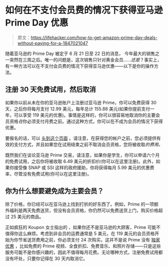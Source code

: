# 如何在不支付会员费的情况下获得亚马逊 Prime Day 优惠

> 原文：<https://lifehacker.com/how-to-get-amazon-prime-day-deals-without-paying-for-a-1847021047>

随着亚马逊的 Prime Day 被定于 6 月 21 日至 22 日的消息， 今年最大的销售之一突然在三周之后。唯一的问题是，这次销售只针对黄金会员……*还是*？事实上，有一种方法可以在不支付会员费的情况下获得亚马逊优惠——以下是你的操作方法。



## **注册 30 天免费试用，然后取消**

如果你以前从未在你的亚马逊账户上注册过亚马逊 Prime，你可以免费获得 30 天，之后你将每月支付 12.99 美元，每年总计 155.88 美元(如果你提前支付一年，可以享受 119 美元的优惠)。事情是这样的，你可以很容易地取消你的主要会员资格*在*你必须支付月费之前。通过这种方式，你可以在不成为会员的情况下获得优惠。

要报名的话，可以 [头到这个页面](https://www.amazon.com/amazonprime/ref=as_li_ss_tl/ref=as_li_ss_tl?asc_campaign=InlineText&asc_refurl=https://lifehacker.com/how-to-get-amazon-prime-day-deals-without-paying-for-a-1847021047&asc_source=&linkCode=ll1&tag=kinjalifehackerlink-20) 。请注意，在获得您的帐户之前，您必须提供有效的支付方式，并且如果您在试用结束之前不取消会员资格，您将被收取*的费用。* 

既然我们在谈论亚马逊 Prime 交易，请注意，如果你是学生，你可以申请六个月的免费试用，之后你将被收取 6.49 美元的折扣价(你可以在这里注册)。此外，如果你接受像 SNAP 或 SSI 这样的政府援助，你将获得每月 5.99 美元的优惠费率，尽管没有免费试用(你可以在这里注册)。

## 你为什么想要避免成为主要会员？

除了价格，你已经可以在亚马逊上找到打折的好东西了。例如，Prime 的一项额外福利是两天免费送货，但没有会员资格，你仍然可以免费送货上门，购买价格超过 25 美元的商品。

正如疯狂的 Koupon 女士指出的 ，如果你还不是亚马逊的大顾客，Prime 可能不值得你这么麻烦。考虑到非会员的运费通常是 5 美元，在 119 美元的会员资格开始为你节省送货费用之前，你必须支付 24 次购买。这并不是说 Prime 没有 [独家优惠](https://www.kiplinger.com/personal-finance/spending/602399/best-amazon-prime-benefits) ，比如免费的 Prime 视频、全食折扣、免费音乐、和照片存储——只是这些服务可能不是你感兴趣的，因此不值得每月花费。无论哪种方式，注册免费试用都没有坏处，只要你记得在 30 天内取消它。